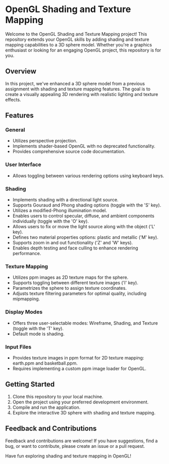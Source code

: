 # OpenGL Shading and Texture Mapping

Welcome to the OpenGL Shading and Texture Mapping project! This repository extends your OpenGL skills by adding shading and texture mapping capabilities to a 3D sphere model. Whether you're a graphics enthusiast or looking for an engaging OpenGL project, this repository is for you.

## Overview

In this project, we've enhanced a 3D sphere model from a previous assignment with shading and texture mapping features. The goal is to create a visually appealing 3D rendering with realistic lighting and texture effects.

## Features

### General

- Utilizes perspective projection.
- Implements shader-based OpenGL with no deprecated functionality.
- Provides comprehensive source code documentation.

### User Interface

- Allows toggling between various rendering options using keyboard keys.

### Shading

- Implements shading with a directional light source.
- Supports Gouraud and Phong shading options (toggle with the 'S' key).
- Utilizes a modified-Phong illumination model.
- Enables users to control specular, diffuse, and ambient components individually (toggle with the 'O' key).
- Allows users to fix or move the light source along with the object ('L' key).
- Defines two material properties options: plastic and metallic ('M' key).
- Supports zoom in and out functionality ('Z' and 'W' keys).
- Enables depth testing and face culling to enhance rendering performance.

### Texture Mapping

- Utilizes ppm images as 2D texture maps for the sphere.
- Supports toggling between different texture images ('I' key).
- Parametrizes the sphere to assign texture coordinates.
- Adjusts texture filtering parameters for optimal quality, including mipmapping.

### Display Modes

- Offers three user-selectable modes: Wireframe, Shading, and Texture (toggle with the 'T' key).
- Default mode is shading.

### Input Files

- Provides texture images in ppm format for 2D texture mapping: earth.ppm and basketball.ppm.
- Requires implementing a custom ppm image loader for OpenGL.

## Getting Started

1. Clone this repository to your local machine.
2. Open the project using your preferred development environment.
3. Compile and run the application.
4. Explore the interactive 3D sphere with shading and texture mapping.

## Feedback and Contributions

Feedback and contributions are welcome! If you have suggestions, find a bug, or want to contribute, please create an issue or a pull request.

Have fun exploring shading and texture mapping in OpenGL!

